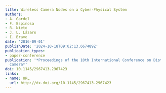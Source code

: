 ```yaml
---
title: Wireless Camera Nodes on a Cyber-Physical System
authors:
- A. Gardel
- F. Espinosa
- R. Nieto
- J. L. Lázaro
- I. Bravo
date: '2016-09-01'
publishDate: '2024-10-18T09:02:13.667489Z'
publication_types:
- paper-conference
publication: '*Proceedings of the 10th International Conference on Distributed Smart
  Camera*'
doi: 10.1145/2967413.2967423
links:
- name: URL
  url: http://dx.doi.org/10.1145/2967413.2967423
---
```

